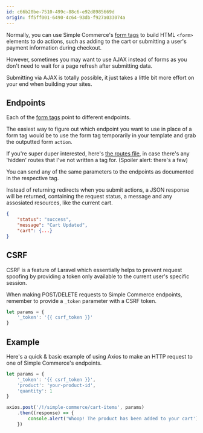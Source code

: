 ```yaml
---
id: c66b20be-7510-499c-88c6-e92d8985669d
origin: ff5ff001-6490-4c64-93db-f927a033074a
---
```

Normally, you can use Simple Commerce's [form tags](https://sc-docs.doublethree.digital/v2.3/tags#form-tags) to build HTML `<form>` elements to do actions, such as adding to the cart or submitting a user's payment information during checkout.

However, sometimes you may want to use AJAX instead of forms as you don't need to wait for a page refresh after submitting data.

Submitting via AJAX is totally possible, it just takes a little bit more effort on your end when building your sites.

## Endpoints

Each of the [form tags](https://sc-docs.doublethree.digital/v2.3/tags#form-tags) point to different endpoints.

The easiest way to figure out which endpoint you want to use in place of a form tag would be to use the form tag temporarily in your template and grab the outputted form `action`.

If you're super duper interested, here's [the routes file](https://github.com/doublethreedigital/simple-commerce/blob/master/routes/actions.php), in case there's any 'hidden' routes that I've not written a tag for. (Spoiler alert: there's a few)

You can send any of the same parameters to the endpoints as documented in the respective tag.

Instead of returning redirects when you submit actions, a JSON response will be returned, containing the request status, a message and any assosiated resources, like the current cart.

```json
{
 	"status": "success",
  	"message": "Cart Updated",
  	"cart": {...}
}
```

## CSRF

CSRF is a feature of Laravel which essentially helps to prevent request spoofing by providing a token only available to the current user's specific session.

When making POST/DELETE requests to Simple Commerce endpoints, remember to provide a `_token` parameter with a CSRF token.

```js
let params = {
	'_token': '{{ csrf_token }}'
}
```

## Example

Here's a quick & basic example of using Axios to make an HTTP request to one of Simple Commerce's endpoints.

```js
let params = {
	'_token': '{{ csrf_token }}',
  	'product': 'your-product-id',
  	'quantity': 1
}

axios.post('/!/simple-commerce/cart-items', params)
	.then((response) => {
		console.alert('Whoop! The product has been added to your cart')
	})
```